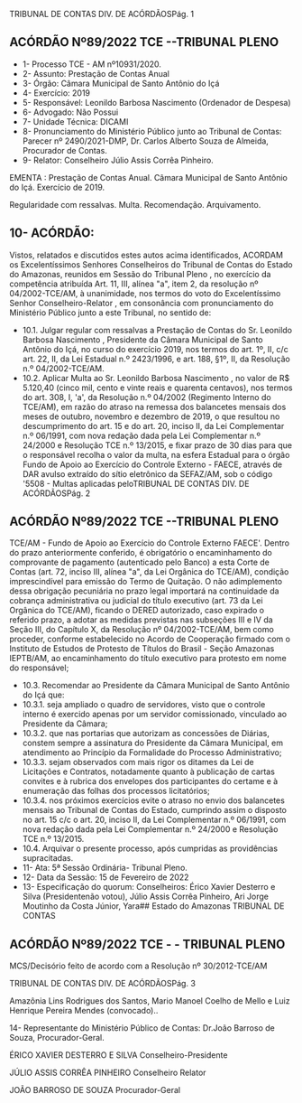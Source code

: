 TRIBUNAL DE CONTAS DIV. DE ACÓRDÃOSPág. 1

## ACÓRDÃO Nº89/2022  TCE --TRIBUNAL PLENO

- 1- Processo TCE - AM nº10931/2020.
- 2- Assunto: Prestação de Contas Anual
- 3- Órgão: Câmara Municipal de Santo Antônio do Içá
- 4- Exercício: 2019
- 5- Responsável: Leonildo Barbosa Nascimento (Ordenador de Despesa)
- 6- Advogado: Não Possui
- 7- Unidade Técnica: DICAMI
- 8- Pronunciamento  do  Ministério  Público  junto  ao  Tribunal  de  Contas: Parecer  nº 2490/2021-DMP, Dr. Carlos Alberto Souza de Almeida, Procurador de Contas.
- 9- Relator: Conselheiro Júlio Assis Corrêa Pinheiro.

EMENTA : Prestação  de  Contas  Anual. Câmara Municipal  de  Santo  Antônio  do  Içá.  Exercício  de 2019.

Regularidade com ressalvas. Multa. Recomendação. Arquivamento.

## 10-  ACÓRDÃO:

Vistos, relatados e discutidos estes autos acima identificados, ACORDAM os Excelentíssimos Senhores Conselheiros do Tribunal de Contas do Estado do Amazonas, reunidos em Sessão do Tribunal Pleno , no exercício da competência atribuída Art. 11, III, alínea "a", item 2, da resolução nº 04/2002-TCE/AM, à unanimidade, nos termos do voto do Excelentíssimo Senhor Conselheiro-Relator , em consonância com pronunciamento do Ministério Público junto a este Tribunal, no sentido de:

- 10.1. Julgar  regular  com  ressalvas a  Prestação  de  Contas  do Sr. Leonildo Barbosa Nascimento , Presidente da Câmara Municipal de Santo Antônio do Içá, no curso do exercício 2019, nos termos do art. 1º, II, c/c art. 22, II, da Lei Estadual n.º 2423/1996, e art. 188, §1º, II, da Resolução n.º 04/2002-TCE/AM.
- 10.2. Aplicar Multa ao Sr. Leonildo Barbosa Nascimento , no valor de R$ 5.120,40 (cinco  mil,  cento  e  vinte  reais  e  quarenta  centavos),  nos termos  do  art.  308,  I,  'a',  da  Resolução  n.º  04/2002  (Regimento Interno do TCE/AM), em razão do atraso na remessa dos balancetes mensais dos meses de outubro, novembro e dezembro de 2019, o que resultou no descumprimento do art. 15 e do art. 20, inciso II, da Lei  Complementar  n.º  06/1991,  com  nova  redação  dada  pela  Lei Complementar  n.º  24/2000  e  Resolução  TCE  n.º  13/2015,  e  fixar prazo de 30 dias para que o responsável recolha o valor da multa, na  esfera  Estadual  para  o  órgão  Fundo  de  Apoio  ao  Exercício  do Controle Externo - FAECE, através de DAR avulso extraído do sítio eletrônico da SEFAZ/AM, sob o código '5508 - Multas aplicadas peloTRIBUNAL DE CONTAS DIV. DE ACÓRDÃOSPág. 2

## ACÓRDÃO Nº89/2022  TCE --TRIBUNAL PLENO

TCE/AM  -  Fundo  de  Apoio  ao  Exercício  do  Controle  Externo  FAECE'.  Dentro  do  prazo  anteriormente  conferido,  é  obrigatório  o encaminhamento do comprovante de pagamento (autenticado pelo Banco) a esta Corte de Contas (art. 72, inciso III, alínea "a", da Lei Orgânica  do  TCE/AM),  condição  imprescindível  para  emissão  do Termo de Quitação. O não adimplemento dessa obrigação pecuniária no prazo legal importará na continuidade da cobrança administrativa ou judicial do título executivo (art. 73 da Lei Orgânica do TCE/AM), ficando o DERED autorizado, caso expirado o referido prazo, a adotar as medidas previstas nas subseções III e IV da Seção III, do Capítulo X, da Resolução nº 04/2002-TCE/AM, bem como proceder, conforme estabelecido  no  Acordo  de  Cooperação firmado  com  o Instituto  de Estudos  de  Protesto  de  Títulos  do  Brasil  -  Seção  Amazonas  IEPTB/AM, ao encaminhamento do título executivo para protesto em nome do responsável;

- 10.3. Recomendar ao Presidente da Câmara Municipal de Santo Antônio do Içá que:
- 10.3.1. seja  ampliado  o  quadro  de  servidores,  visto  que  o  controle interno é exercido apenas por um  servidor comissionado, vinculado ao Presidente da Câmara;
- 10.3.2. que  nas  portarias  que  autorizam  as  concessões  de  Diárias, constem sempre a assinatura do Presidente da Câmara Municipal, em  atendimento  ao  Princípio da Formalidade  do Processo Administrativo;
- 10.3.3. sejam  observados  com  mais  rigor  os  ditames  da  Lei  de Licitações  e  Contratos,  notadamente  quanto  à  publicação  de cartas  convites  e  à  rubrica  dos  envelopes  dos  participantes  do certame e à enumeração das folhas dos processos licitatórios;
- 10.3.4. nos próximos exercícios evite o atraso no envio dos balancetes mensais  ao  Tribunal  de  Contas  do  Estado,  cumprindo  assim  o disposto no art. 15 c/c o art. 20, inciso II, da Lei Complementar n.º 06/1991,  com  nova  redação  dada  pela  Lei  Complementar  n.º 24/2000 e Resolução TCE n.º 13/2015.
- 10.4. Arquivar o  presente  processo,  após  cumpridas  as  providências supracitadas.
- 11-  Ata: 5ª Sessão Ordinária- Tribunal Pleno.
- 12-  Data da Sessão: 15 de Fevereiro de 2022
- 13-  Especificação do quorum: Conselheiros: Érico Xavier Desterro e Silva (Presidentenão  votou),  Júlio  Assis  Corrêa  Pinheiro,  Ari  Jorge  Moutinho  da  Costa  Júnior,  Yara## Estado do Amazonas TRIBUNAL DE CONTAS

## ACÓRDÃO Nº89/2022  TCE - - TRIBUNAL PLENO

MCS/Decisório feito de acordo com a Resolução nº 30/2012-TCE/AM

TRIBUNAL DE CONTAS DIV. DE ACÓRDÃOSPág. 3

Amazônia Lins Rodrigues dos Santos, Mario Manoel Coelho de Mello e Luiz Henrique Pereira Mendes (convocado)..

14-  Representante  do  Ministério  Público  de  Contas: Dr.João  Barroso  de  Souza, Procurador-Geral.

ÉRICO XAVIER DESTERRO E SILVA Conselheiro-Presidente

JÚLIO ASSIS CORRÊA PINHEIRO Conselheiro Relator

JOÃO BARROSO DE SOUZA Procurador-Geral